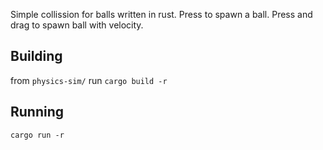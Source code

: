 
Simple collission for balls written in rust. Press to spawn a ball. Press and drag to spawn ball with velocity.

## Building

from `physics-sim/` run `cargo build -r`

## Running
`cargo run -r`

